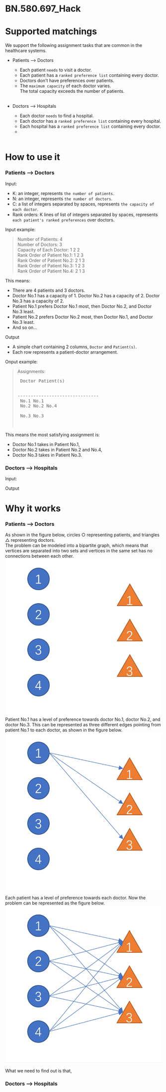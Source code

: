 # BN.580.697_Hack
# Supported matchings
We support the following assignment tasks that are common in the healthcare systems.<br>
* Patients --> Doctors 
  * Each patient `needs` to visit a doctor.
  * Each patient has a `ranked preference list` containing every doctor.
  * Doctors don't have preferences over patients.
  * The `maximum capacity` of each doctor varies. <br>The total capacity exceeds the number of patients.<br><br>

* Doctors --> Hospitals
  * Each doctor `needs` to find a hospital.
  * Each doctor has a `ranked preference list` containing every hospital.
  * Each hospital has a `ranked preference list` containing every doctor.
  * <br><br>

# How to use it
### Patients --> Doctors
Input:
* K: an integer, represents `the number of patients`.
* N: an integer, represents `the number of doctors`.
* C: a list of integers separated by spaces, represents `the capacity of each doctor`.
* Rank orders: K lines of list of integers separated by spaces, represents `each patient's ranked preferences` over doctors.

Input example:
>Number of Patients: 4
<br>Number of Doctors: 3
<br>Capacity of Each Doctor: 1 2 2
<br>Rank Order of Patient No.1: 1 2 3
<br>Rank Order of Patient No.2: 2 1 3
<br>Rank Order of Patient No.3: 1 2 3
<br>Rank Order of Patient No.4: 2 1 3

This means:
* There are 4 patients and 3 doctors.
* Doctor No.1 has a capacity of 1. Doctor No.2 has a capacity of 2. Doctor No.3 has a capacity of 2.
* Patient No.1 prefers Doctor No.1 most, then Doctor No.2, and Doctor No.3 least.
* Patient No.2 prefers Doctor No.2 most, then Doctor No.1, and Doctor No.3 least.
* And so on...

Output
* A simple chart containing 2 columns, `Doctor` and `Patient(s)`.
* Each row represents a patient-doctor arrangement.

Onput example:
>Assignments:
<br><pre>    Doctor        Patient(s)    
<br>-------------------------------
<br>     No.1          No.1 
<br>     No.2          No.2  No.4 
<br>     No.3          No.3 

This means the most satisfying assignment is: 
* Doctor No.1 takes in Patient No.1, 
* Doctor No.2 takes in Patient No.2 and No.4, 
* Doctor No.3 takes in Patient No.3.
### Doctors --> Hospitals
Input:

Output


# Why it works
### Patients --> Doctors
As shown in the figure below, circles ○ representing patients, and triangles △ representing doctors.<br>
The problem can be modeled into a bipartite graph, which means that vertices are separated into two sets and vertices in the same set has no connections between each other. <br>
![image](https://github.com/mikewang928/BN.580.697_Hack/blob/main/images/1.png) <br>
Patient No.1 has a level of preference towards doctor No.1, doctor No.2, and doctor No.3. This can be represented as three different edges pointing from patient No.1 to each doctor, as shown in the figure below. <br>
![image](https://github.com/mikewang928/BN.580.697_Hack/blob/main/images/2.png) <br>

Each patient has a level of preference towards each doctor. Now the problem can be represented as the figure below. <br>
![image](https://github.com/mikewang928/BN.580.697_Hack/blob/main/images/3.png) <br>

What we need to find out is that, 



### Doctors --> Hospitals


